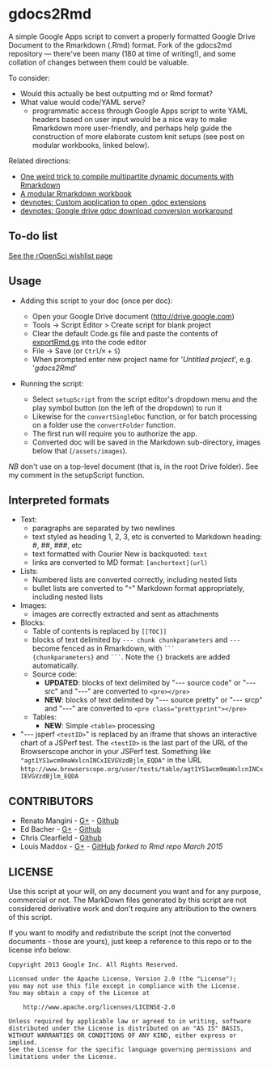 gdocs2Rmd
========

A simple Google Apps script to convert a properly formatted Google Drive Document to the Rmarkdown (.Rmd) format. Fork of the gdocs2md repository — there've been many (180 at time of writing!), and some collation of changes between them could be valuable.

To consider:

* Would this actually be best outputting md or Rmd format?
* What value would code/YAML serve?
   * programmatic access through Google Apps script to write YAML headers based on user input would be a nice way to make Rmarkdown more user-friendly, and perhaps help guide the construction of more elaborate custom knit setups (see post on modular workbooks, linked below).

Related directions:

* [One weird trick to compile multipartite dynamic documents with Rmarkdown](http://biochemistri.es/one-weird-rmd-trick)
* [A modular Rmarkdown workbook](biochemistri.es/modular-workbook)
* [devnotes: Custom application to open .gdoc extensions](https://github.com/lmmx/devnotes/wiki/Custom-application-to-open-.gdoc-extensions)
* [devnotes: Google drive gdoc download conversion workaround](https://github.com/lmmx/devnotes/wiki/Google-drive-gdoc-download-conversion-workaround)

## To-do list

[See the rOpenSci wishlist page](https://github.com/ropensci/wishlist/wiki/Google-Docs-as-Rmarkdown-writing-GUI#to-do)

## Usage

  * Adding this script to your doc (once per doc):
    * Open your Google Drive document (http://drive.google.com)
    * Tools -> Script Editor > Create script for blank project
    * Clear the default Code.gs file and paste the contents of [exportRmd.gs](https://raw.githubusercontent.com/lmmx/gdocs2Rmd/master/exportRmd.gs) into the code editor
    * File -> Save (or `Ctrl`/`⌘` + `S`)
    * When prompted enter new project name for '*Untitled project*', e.g. '*gdocs2Rmd*'
    
  * Running the script:
    - Select `setupScript` from the script editor's dropdown menu and the play symbol button (on the left of the dropdown) to run it
    - Likewise for the `convertSingleDoc` function, or for batch processing on a folder use the `convertFolder` function.
    - The first run will require you to authorize the app.
    - Converted doc will be saved in the Markdown sub-directory, images below that (`/assets/images`).

*NB* don't use on a top-level document (that is, in the root Drive folder). See my comment in the setupScript function.

## Interpreted formats
  * Text:
    * paragraphs are separated by two newlines
    * text styled as heading 1, 2, 3, etc is converted to Markdown heading: #, ##, ###, etc
    * text formatted with Courier New is backquoted: ``text``
    * links are converted to MD format: `[anchortext](url)`
  * Lists:
    * Numbered lists are converted correctly, including nested lists
    * bullet lists are converted to "`*`" Markdown format appropriately, including nested lists
  * Images:
    * images are correctly extracted and sent as attachments
  * Blocks:
    * Table of contents is replaced by `[[TOC]]`
    * blocks of text delimited by `--- chunk chunkparameters` and `---` become fenced as in Rmarkdown, with <code>\`\`\` {chunkparameters}</code> and <code>\`\`\`</code>. Note the `{}` brackets are added automatically.
    * Source code: 
      * **UPDATED**: blocks of text delimited by "--- source code" or "--- src" and "---" are converted to `<pre></pre>`
      * **NEW**: blocks of text delimited by "--- source pretty" or "--- srcp" and "---" are converted to `<pre class="prettyprint"></pre>`
    * Tables:
      * **NEW**: Simple `<table>` processing
  * "--- jsperf `<testID>`" is replaced by an iframe that shows an interactive chart of a JSPerf test. The `<testID>` is the last part of the URL of the Browserscope anchor in your JSPerf test. Something like `"agt1YS1wcm9maWxlcnINCxIEVGVzdBjlm_EQDA"` in the URL `http://www.browserscope.org/user/tests/table/agt1YS1wcm9maWxlcnINCxIEVGVzdBjlm_EQDA`
 


## CONTRIBUTORS

* Renato Mangini - [G+](//google.com/+renatomangini) - [Github](//github.com/mangini)
* Ed Bacher - [G+](//plus.google.com/106923847899206957842) - [Github](//github.com/evbacher)
* Chris Clearfield - [Github](https://github.com/clearf)
* Louis Maddox - [G+](https://plus.google.com/u/0/+LouisMaddox) - [GitHub](https://github.com/lmmx) *forked to Rmd repo March 2015*

## LICENSE

Use this script at your will, on any document you want and for any purpose, commercial or not. 
The MarkDown files generated by this script are not considered derivative work and 
don't require any attribution to the owners of this script. 

If you want to modify and redistribute the script (not the converted documents - those are yours), 
just keep a reference to this repo or to the license info below:

```
Copyright 2013 Google Inc. All Rights Reserved.

Licensed under the Apache License, Version 2.0 (the "License");
you may not use this file except in compliance with the License.
You may obtain a copy of the License at

    http://www.apache.org/licenses/LICENSE-2.0

Unless required by applicable law or agreed to in writing, software
distributed under the License is distributed on an "AS IS" BASIS,
WITHOUT WARRANTIES OR CONDITIONS OF ANY KIND, either express or implied.
See the License for the specific language governing permissions and
limitations under the License.
```

